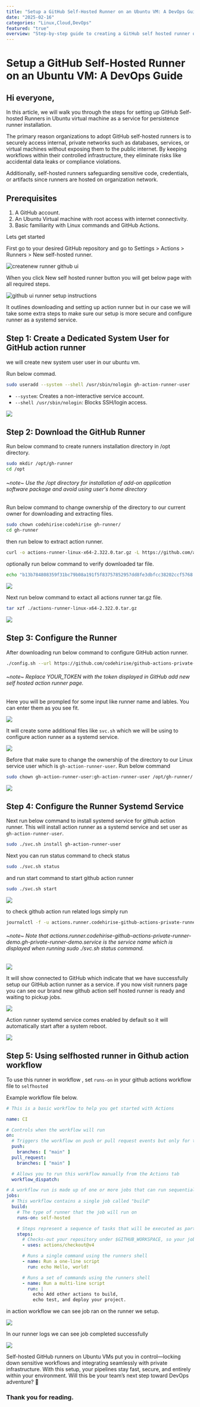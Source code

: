 ```yaml
---
title: "Setup a GitHub Self-Hosted Runner on an Ubuntu VM: A DevOps Guide"
date: "2025-02-16"
categories: "Linux,Cloud,DevOps"
featured: "true"
overview: "Step-by-step guide to creating a GitHub self hosted runner on an Ubuntu Virtual Machine. Optimize CI/CD pipelines for security, cost, and performance. Perfect for DevOps teams!"
---
```


# Setup a GitHub Self-Hosted Runner on an Ubuntu VM: A DevOps Guide

## **Hi everyone,**

In this article, we will walk you through the steps for setting up GitHub Self-hosted Runners in Ubuntu virtual machine as a service for persistence runner installation.

The primary reason organizations to adopt GitHub self-hosted runners is to securely access internal, private networks such as databases, services, or virtual machines without exposing them to the public internet. By keeping workflows within their controlled infrastructure, they eliminate risks like accidental data leaks or compliance violations.

Additionally, self-hosted runners safeguarding sensitive code, credentials, or artifacts since runners are hosted on organization network.

## **Prerequisites**

1. A GitHub account.
2. An Ubuntu Virtual machine with root access with internet connectivity.
3. Basic familiarity with Linux commands and GitHub Actions.


Lets get started


First go to your desired GitHub repository and go to Settings > Actions > Runners > New self-hosted runner.

![createnew runner github ui](/assets/github-private-runner/create-new-runner-gh-ui.png)

When you click New self hosted runner button you will get below page with all required steps.

![github ui runner setup instructions](/assets/github-private-runner/gh-ui-runner-setup-instructions.png)

  
It outlines downloading and setting up action runner but in our case we will take some extra steps to make sure our setup is more secure and configure runner as a systemd service.

## Step 1: Create a Dedicated System User for GitHub action runner

we will create new system user user in our ubuntu vm.

Run below commad.

```bash
sudo useradd --system --shell /usr/sbin/nologin gh-action-runner-user
```

 - `--system`: Creates a non-interactive service account.
 - `--shell /usr/sbin/nologin`: Blocks SSH/login access.


![](/assets/github-private-runner/image_1.png)

## **Step 2: Download the GitHub Runner**


Run below command to create runners installation directory in /opt directory.

```bash
sudo mkdir /opt/gh-runner
cd /opt
```


###### ~note~ Use the /opt directory for installation of add-on application software package and avoid using user's home directory 

Run below command to change ownership of the directory to our current owner for downloading and extracting files.

```bash
sudo chown codehirise:codehirise gh-runner/
cd gh-runner
``` 

then run below to extract action runner.

```bash
curl -o actions-runner-linux-x64-2.322.0.tar.gz -L https://github.com/actions/runner/releases/download/v2.322.0/actions-runner-linux-x64-2.322.0.tar.gz
``` 

optionally run below command to verify downloaded tar file.

```bash
echo "b13b784808359f31bc79b08a191f5f83757852957dd8fe3dbfcc38202ccf5768  actions-runner-linux-x64-2.322.0.tar.gz" | shasum -a 256 -c
``` 

![](/assets/github-private-runner/image.png)


Next run below command to extact all actions runner tar.gz file.

```bash
tar xzf ./actions-runner-linux-x64-2.322.0.tar.gz
```

![](/assets/github-private-runner/image_2.png)
  

## **Step 3: Configure the Runner**


After downloading run below command to configure GitHub action runner.


```bash
./config.sh --url https://github.com/codehirise/github-actions-private-runner-demo --token YOUR_TOKEN
```
 
###### ~note~ Replace YOUR_TOKEN with the token displayed in GitHub add new self hosted action runner page.
  
Here you will be prompled for some input like runner name and lables. You can enter them as you see fit.

![](/assets/github-private-runner/image_3.png)
  
It will create some additional files like `svc.sh` which we will be using to configure action runner as a systemd service.

![](/assets/github-private-runner/image_4.png)


Before that make sure to change the ownership of the directory to our Linux service user which is `gh-action-runner-user`. 
Run below command

```bash
sudo chown gh-action-runner-user:gh-action-runner-user /opt/gh-runner/ -R
```

![](/assets/github-private-runner/image_5.png)
  

## **Step 4: Configure the Runner Systemd Service**


Next run below command to install systemd service for github action runner. This will install action runner as a systemd service and set user as `gh-action-runner-user`.

```bash
sudo ./svc.sh install gh-action-runner-user
```

Next you can run status command to check status 
```bash
sudo ./svc.sh status
```

and run start command to start github action runner  
```bash
sudo ./svc.sh start
```

![](/assets/github-private-runner/image_6.png)

to check github action run related logs simply run 

```bash
journalctl -f -u actions.runner.codehirise-github-actions-private-runner-demo.gh-private-runner-demo.service
```

###### ~note~ Note that actions.runner.codehirise-github-actions-private-runner-demo.gh-private-runner-demo.service is the service name which is displayed when running  sudo ./svc.sh status command.

![](/assets/github-private-runner/image_7.png)

It will show connected to GitHub which indicate that we have successfully setup our GitHub action runner as a service.
if you now visit runners page you can see our brand new github action self hosted runner is ready and waiting to pickup jobs.

![](/assets/github-private-runner/image_8.png)

Action runner systemd service comes enabled by default so it will automatically start after a system reboot.

![](/assets/github-private-runner/image_9.png)

## **Step 5: Using selfhosted runner in Github action workflow**

To use this runner in workflow , set `runs-on` in your github actions workflow file to `selfhosted`

Example workflow file below.

```yaml
# This is a basic workflow to help you get started with Actions

name: CI

# Controls when the workflow will run
on:
  # Triggers the workflow on push or pull request events but only for the "main" branch
  push:
    branches: [ "main" ]
  pull_request:
    branches: [ "main" ]

  # Allows you to run this workflow manually from the Actions tab
  workflow_dispatch:

# A workflow run is made up of one or more jobs that can run sequentially or in parallel
jobs:
  # This workflow contains a single job called "build"
  build:
    # The type of runner that the job will run on
    runs-on: self-hosted

    # Steps represent a sequence of tasks that will be executed as part of the job
    steps:
      # Checks-out your repository under $GITHUB_WORKSPACE, so your job can access it
      - uses: actions/checkout@v4

      # Runs a single command using the runners shell
      - name: Run a one-line script
        run: echo Hello, world!

      # Runs a set of commands using the runners shell
      - name: Run a multi-line script
        run: |
          echo Add other actions to build,
          echo test, and deploy your project.
```
in action workflow we can see job ran on the runner we setup.

![](/assets/github-private-runner/image_11.png)


In our runner logs we can see job completed successfully 

![](/assets/github-private-runner/image_10.png)

Self-hosted GitHub runners on Ubuntu VMs put you in control—locking down sensitive workflows and integrating seamlessly with private infrastructure. With this setup, your pipelines stay fast, secure, and entirely within your environment. Will this be your team’s next step toward DevOps adventure? 🚀

### Thank you for reading.